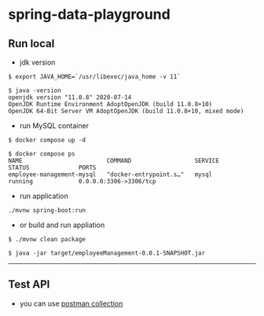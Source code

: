 # spring-data-playground

## Run local

- jdk version

```shell
$ export JAVA_HOME=`/usr/libexec/java_home -v 11`

$ java -version
openjdk version "11.0.8" 2020-07-14
OpenJDK Runtime Environment AdoptOpenJDK (build 11.0.8+10)
OpenJDK 64-Bit Server VM AdoptOpenJDK (build 11.0.8+10, mixed mode)
```

- run MySQL container

```shell
$ docker compose up -d

$ docker compose ps   
NAME                        COMMAND                  SERVICE             STATUS              PORTS
employee-management-mysql   "docker-entrypoint.s…"   mysql               running             0.0.0.0:3306->3306/tcp
```

- run application

```shell
./mvnw spring-boot:run
```

- or build and run appliation

```shell
$ ./mvnw clean package

$ java -jar target/employeeManagement-0.0.1-SNAPSHOT.jar
```

---
## Test API

- you can use [postman collection](./postman)
